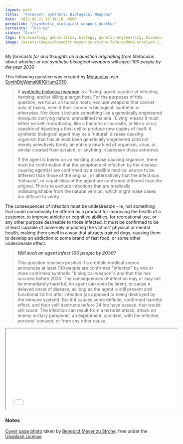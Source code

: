 ```yaml
---
layout: post
title:  "Forecast: Synthetic Biological Weapons"
date:  2022-02-21 15:34:18 -0500
permalink: "/synthetic_biological_weapons_deaths/"
certainty: "Toss-Up"
status: "Draft"
tags: [forecasting, geopolitics, biology, genetic-engineering, biosecurity]
image: /assets/images/benedict-meyer-zu-strohe-TpR4-ecdnKQ-unsplash-1.jpg
---
```


_My forecasts for and thoughts on a question originating from Metaculus about whether or not synthetic biological weapons will infect 100 people by the year 2030_

This following question was created by [Metaculus](https://www.metaculus.com/questions/) user [SynthBioWpnsKill1GHum2050](https://www.metaculus.com/accounts/profile/109243/).

> A [synthetic biological weapon](https://futurism.com/project-spark-ontario-health-data) is a 'living' agent capable of infecting, harming, and/or killing a target host. For the purposes of this question, we focus on human hosts, exclude weapons that consist only of toxins, even if their source is biological: synthetic or otherwise. Nor does it include something like a genetically engineered mosquito carrying natural unmodified malaria. 'Living' means it must either be self-reproducing, like a bacteria or parasite, or like a virus, capable of hijacking a host cell to produce new copies of itself. A synthetic biological agent may be a 'natural' disease causing organism that has at least been genetically engineered (and not merely selectively bred); an entirely new kind of organism, virus, or similar created from scratch; or anything in between those extremes.
>
> If the agent is based on an existing disease causing organism, there must be confirmation that the symptoms of infection by the disease causing agent(s) are confirmed by a credible medical source to be different than those of the original, or alternatively that the infectious 'behavior', or capabilities of the agent are confirmed different than the original. This is to exclude infections that are medically indistuingishable from the natural version, which might make cases too difficult to verify.
>
The consequences of infection must be undesireable - ie, not something that could concievably be offered as a product for improving the health of a customer, to improve athletic or cognitive abilities, for recreational use, or any other purpose desireable to those infected. It must be confirmed to be at least capable of adversely impacting the victims' physical or mental health, making them smell in a way that attracts trained dogs, causing them to develop an addiction to some brand of fast food, or some other undesireable effect.
>
> ___Will such an agent infect 100 people by 2030?___
>
> This question resolves positive if a credible medical source announces at least 100 people are confirmed "infected" by one or more confirmed synthetic "biological weapon"s and that this has occured before 2030. The consequences of infection may or may not be immediately harmful. An agent can even be latent, or cause a delayed onset of disease, as long as the agent is still present and functional 24 hrs after infection (as opposed to being destroyed by the immune system). But if it causes some definite, confirmed harmful effect, and then self-destructs before 24 hrs have passed, that would still count. The infection can result from a terrorist attack, attack on enemy military personnel, an experiment, accident, with the infected persons' consent, or from any other cause.

<iframe src="//d3s0w6fek99l5b.cloudfront.net/s/1/questions/embed/5943/" width="550" height="260"></iframe>


### Notes

[Cover page photo](https://unsplash.com/photos/TpR4-ecdnKQ) taken by [Benedict Meyer zu Strohe](https://unsplash.com/@benemzs), free under the [Unsplash License](https://unsplash.com/license).

